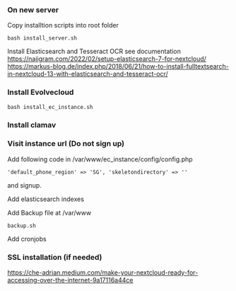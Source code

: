 ### On new server
Copy installtion scripts into root folder
```
bash install_server.sh
```
Install Elasticsearch and Tesseract OCR see documentation <br>
https://najigram.com/2022/02/setup-elasticsearch-7-for-nextcloud/ <br>
https://markus-blog.de/index.php/2018/06/21/how-to-install-fulltextsearch-in-nextcloud-13-with-elasticsearch-and-tesseract-ocr/

### Install Evolvecloud
```
bash install_ec_instance.sh
```
### Install clamav
### Visit instance url (Do not sign up)

Add following code in /var/www/ec_instance/config/config.php 
```
'default_phone_region' => 'SG', 'skeletondirectory' => ''
```
and signup.

Add elasticsearch indexes 

Add Backup file at /var/www
```
backup.sh
```
Add cronjobs

### SSL installation (if needed)
https://che-adrian.medium.com/make-your-nextcloud-ready-for-accessing-over-the-internet-9a17116a44ce


